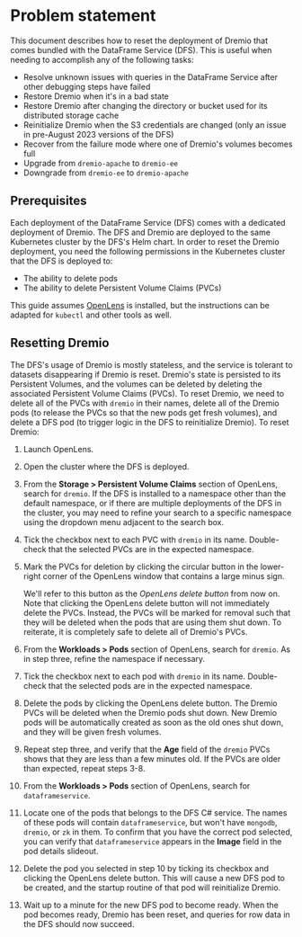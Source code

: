 # Problem statement

This document describes how to reset the deployment of Dremio that comes bundled
with the DataFrame Service (DFS). This is useful when needing to accomplish any
of the following tasks:

- Resolve unknown issues with queries in the DataFrame Service after other
  debugging steps have failed
- Restore Dremio when it's in a bad state
- Restore Dremio after changing the directory or bucket used for its distributed
  storage cache
- Reinitialize Dremio when the S3 credentials are changed (only an issue in
  pre-August 2023 versions of the DFS)
- Recover from the failure mode where one of Dremio's volumes becomes full
- Upgrade from `dremio-apache` to `dremio-ee`
- Downgrade from `dremio-ee` to `dremio-apache`

## Prerequisites

Each deployment of the DataFrame Service (DFS) comes with a dedicated deployment
of Dremio. The DFS and Dremio are deployed to the same Kubernetes cluster by the
DFS's Helm chart. In order to reset the Dremio deployment, you need the
following permissions in the Kubernetes cluster that the DFS is deployed to:

- The ability to delete pods
- The ability to delete Persistent Volume Claims (PVCs)

This guide assumes [OpenLens](https://github.com/MuhammedKalkan/OpenLens) is installed, but the instructions can be adapted for `kubectl` and other tools as well.

## Resetting Dremio

The DFS's usage of Dremio is mostly stateless, and the service is tolerant to
datasets disappearing if Dremio is reset. Dremio's state is persisted to its
Persistent Volumes, and the volumes can be deleted by deleting the associated
Persistent Volume Claims (PVCs). To reset Dremio, we need to delete all of the
PVCs with `dremio` in their names, delete all of the Dremio pods (to release the
PVCs so that the new pods get fresh volumes), and delete a DFS pod (to trigger
logic in the DFS to reinitialize Dremio). To reset Dremio:

1. Launch OpenLens.
2. Open the cluster where the DFS is deployed.
3. From the **Storage > Persistent Volume Claims** section of OpenLens, search
   for `dremio`. If the DFS is installed to a namespace other than the default
   namespace, or if there are multiple deployments of the DFS in the cluster,
   you may need to refine your search to a specific namespace using the dropdown
   menu adjacent to the search box.
4. Tick the checkbox next to each PVC with `dremio` in its name. Double-check
   that the selected PVCs are in the expected namespace.
5. Mark the PVCs for deletion by clicking the circular button in the lower-right
   corner of the OpenLens window that contains a large minus sign.

   We'll refer to this button as the _OpenLens delete button_ from now on. Note
   that clicking the OpenLens delete button will not immediately delete the
   PVCs. Instead, the PVCs will be marked for removal such that they will be
   deleted when the pods that are using them shut down. To reiterate, it is
   completely safe to delete all of Dremio's PVCs.

6. From the **Workloads > Pods** section of OpenLens, search for `dremio`. As in
   step three, refine the namespace if necessary.
7. Tick the checkbox next to each pod with `dremio` in its name. Double-check
   that the selected pods are in the expected namespace.
8. Delete the pods by clicking the OpenLens delete button. The Dremio PVCs will
   be deleted when the Dremio pods shut down. New Dremio pods will be
   automatically created as soon as the old ones shut down, and they will be
   given fresh volumes.
9. Repeat step three, and verify that the **Age** field of the `dremio` PVCs
   shows that they are less than a few minutes old. If the PVCs are older than
   expected, repeat steps 3-8.
10. From the **Workloads > Pods** section of OpenLens, search for
    `dataframeservice`.
11. Locate one of the pods that belongs to the DFS C# service. The names of
    these pods will contain `dataframeservice`, but won't have `mongodb`,
    `dremio`, or `zk` in them. To confirm that you have the correct pod
    selected, you can verify that `dataframeservice` appears in the **Image**
    field in the pod details slideout.
12. Delete the pod you selected in step 10 by ticking its checkbox and clicking
    the OpenLens delete button. This will cause a new DFS pod to be created, and
    the startup routine of that pod will reinitialize Dremio.
13. Wait up to a minute for the new DFS pod to become ready. When the pod
    becomes ready, Dremio has been reset, and queries for row data in the DFS
    should now succeed.
